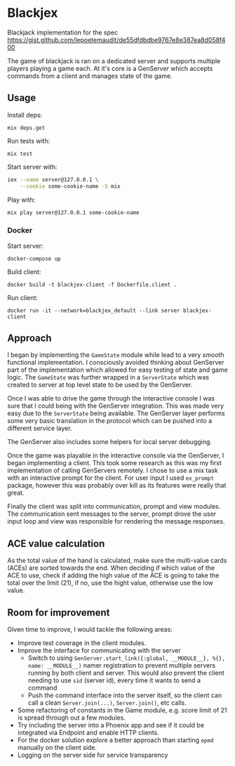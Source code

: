 # Blackjex

Blackjack implementation for the spec https://gist.github.com/lepoetemaudit/de55dfdbdbe9767e8e387ea8d058f400

The game of blackjack is ran on a dedicated server and supports multiple players playing a game each. At it's core is a GenServer which accepts commands from a client and manages state of the game.

## Usage

Install deps:

```
mix deps.get
```

Run tests with:

```
mix test
```

Start server with:

```bash
iex --name server@127.0.0.1 \
    --cookie some-cookie-name -S mix
```

Play with:

```bash
mix play server@127.0.0.1 some-cookie-name
```

### Docker

Start server:

```
docker-compose up
```

Build client:

```
docker build -t blackjex-client -f Dockerfile.client .
```

Run client:

```
docker run -it --network=blackjex_default --link server blackjex-client
```

## Approach

I began by implementing the `GameState` module while lead to a very smooth functional implementation. I consciously avoided thinking about GenServer part of the implementation which allowed for easy testing of state and game logic. The `GameState` was further wrapped in a `ServerState` which was created to server at top level state to be used by the GenServer.

Once I was able to drive the game through the interactive console I was sure that I could being with the GenServer integration. This was made very easy due to the `ServerState` being available. The GenServer layer performs some very basic translation in the protocol which can be pushed into a different service layer.

The GenServer also includes some helpers for local server debugging.

Once the game was playable in the interactive console via the GenServer, I began implementing a client. This took some research as this was my first implementation of calling GenServers remotely. I chose to use a mix task with an interactive prompt for the client. For user input I used `ex_prompt` package, however this was probably over kill as its features were really that great.

Finally the client was split into communication, prompt and view modules. The communication sent messages to the server, prompt drove the user input loop and view was responsible for rendering the message responses.

## ACE value calculation

As the total value of the hand is calculated, make sure the multi-value cards (ACEs) are sorted towards the end. When deciding if which value of the ACE to use, check if adding the high value of the ACE is going to take the total over the limit (21), if no, use the hight value, otherwise use the low value.

## Room for improvement

Given time to improve, I would tackle the following areas:

- Improve test coverage in the client modules.
- Improve the interface for communicating with the server
  - Switch to using `GenServer.start_link({:global, __MODULE__}, %{}, name: __MODULE__)` namer registration to prevent multiple servers running by both client and server. This would also prevent the client needing to use `sid` (server id), every time it wants to send a command
  - Push the command interface into the server itself, so the client can call a clean `Server.join(...)`, `Server.join()`, etc calls.
- Some refactoring of constants in the Game module, e.g. score limit of 21 is spread through out a few modules.
- Try including the server into a Phoenix app and see if it could be integrated via Endpoint and enable HTTP clients.
- For the docker solution explore a better approach than starting `epmd` manually on the client side.
- Logging on the server side for service transparency
